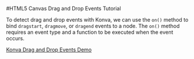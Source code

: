 
#HTML5 Canvas Drag and Drop Events Tutorial

To detect drag and drop events with Konva, we can use the `on()` method to
bind `dragstart`, `dragmove`, or `dragend` events to a node.
The `on()` method requires an event type and a function to be executed when the event occurs.

<a class="jsbin-embed" href="http://jsbin.com/buduri/1/embed?js,output">Konva Drag and Drop Events Demo</a><script src="http://static.jsbin.com/js/embed.js"></script>